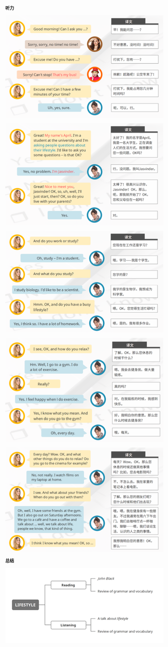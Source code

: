 **听力**

![image-20230822200334180](assets/06-U3L2LifestyleReading.and.Listening/image-20230822200334180.png)

![image-20230822200352546](assets/06-U3L2LifestyleReading.and.Listening/image-20230822200352546.png)

![image-20230822200406057](assets/06-U3L2LifestyleReading.and.Listening/image-20230822200406057.png)

![image-20230822200419422](assets/06-U3L2LifestyleReading.and.Listening/image-20230822200419422.png)

![image-20230822200440368](assets/06-U3L2LifestyleReading.and.Listening/image-20230822200440368.png)

**总结**

![image-20230819165525549](assets/06-U3L2LifestyleReading.and.Listening/image-20230819165525549.png)